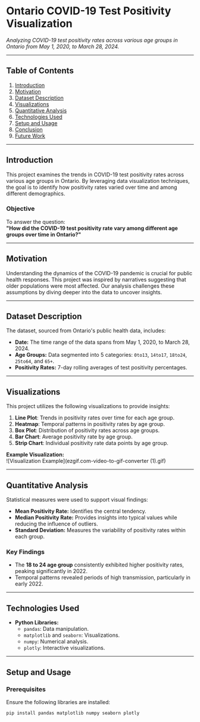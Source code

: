 # **Ontario COVID-19 Test Positivity Visualization**

_Analyzing COVID-19 test positivity rates across various age groups in Ontario from May 1, 2020, to March 28, 2024._

---

## **Table of Contents**
1. [Introduction](#introduction)
2. [Motivation](#motivation)
3. [Dataset Description](#dataset-description)
4. [Visualizations](#visualizations)
5. [Quantitative Analysis](#quantitative-analysis)
6. [Technologies Used](#technologies-used)
7. [Setup and Usage](#setup-and-usage)
8. [Conclusion](#conclusion)
9. [Future Work](#future-work)

---

## **Introduction**
This project examines the trends in COVID-19 test positivity rates across various age groups in Ontario. By leveraging data visualization techniques, the goal is to identify how positivity rates varied over time and among different demographics.

### **Objective**
To answer the question:  
**"How did the COVID-19 test positivity rate vary among different age groups over time in Ontario?"**

---

## **Motivation**
Understanding the dynamics of the COVID-19 pandemic is crucial for public health responses. This project was inspired by narratives suggesting that older populations were most affected. Our analysis challenges these assumptions by diving deeper into the data to uncover insights.

---

## **Dataset Description**
The dataset, sourced from Ontario's public health data, includes:
- **Date:** The time range of the data spans from May 1, 2020, to March 28, 2024.
- **Age Groups:** Data segmented into 5 categories: `0to13`, `14to17`, `18to24`, `25to64`, and `65+`.
- **Positivity Rates:** 7-day rolling averages of test positivity percentages.

---

## **Visualizations**
This project utilizes the following visualizations to provide insights:
1. **Line Plot**: Trends in positivity rates over time for each age group.
2. **Heatmap**: Temporal patterns in positivity rates by age group.
3. **Box Plot**: Distribution of positivity rates across age groups.
4. **Bar Chart**: Average positivity rate by age group.
5. **Strip Chart**: Individual positivity rate data points by age group.

**Example Visualization:**  
![Visualization Example](ezgif.com-video-to-gif-converter (1).gif)

---

## **Quantitative Analysis**
Statistical measures were used to support visual findings:
- **Mean Positivity Rate:** Identifies the central tendency.
- **Median Positivity Rate:** Provides insights into typical values while reducing the influence of outliers.
- **Standard Deviation:** Measures the variability of positivity rates within each group.

### **Key Findings**
- The **18 to 24 age group** consistently exhibited higher positivity rates, peaking significantly in 2022.
- Temporal patterns revealed periods of high transmission, particularly in early 2022.

---

## **Technologies Used**
- **Python Libraries:**
  - `pandas`: Data manipulation.
  - `matplotlib` and `seaborn`: Visualizations.
  - `numpy`: Numerical analysis.
  - `plotly`: Interactive visualizations.

---

## **Setup and Usage**
### **Prerequisites**
Ensure the following libraries are installed:
```bash
pip install pandas matplotlib numpy seaborn plotly
